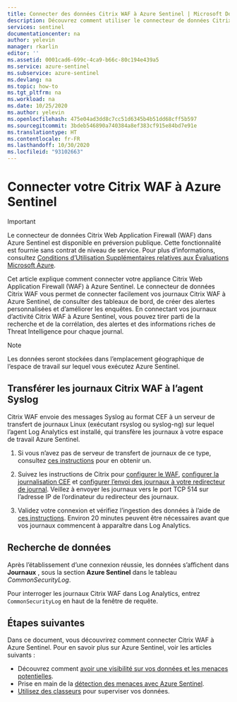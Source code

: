 ```yaml
---
title: Connecter des données Citrix WAF à Azure Sentinel | Microsoft Docs
description: Découvrez comment utiliser le connecteur de données Citrix WAF pour tirer vos journaux Citrix WAF dans Azure Sentinel. Affichez les données de l’affichage Citrix WAF dans des classeurs, créez des alertes et améliorez l’investigation.
services: sentinel
documentationcenter: na
author: yelevin
manager: rkarlin
editor: ''
ms.assetid: 0001cad6-699c-4ca9-b66c-80c194e439a5
ms.service: azure-sentinel
ms.subservice: azure-sentinel
ms.devlang: na
ms.topic: how-to
ms.tgt_pltfrm: na
ms.workload: na
ms.date: 10/25/2020
ms.author: yelevin
ms.openlocfilehash: 475e04ad3dd8c7cc51d6345b4b51dd68cff5b597
ms.sourcegitcommit: 3bdeb546890a740384a8ef383cf915e84bd7e91e
ms.translationtype: HT
ms.contentlocale: fr-FR
ms.lasthandoff: 10/30/2020
ms.locfileid: "93102663"
---
```

# <a name="connect-your-citrix-waf-to-azure-sentinel"></a>Connecter votre Citrix WAF à Azure Sentinel

> [!IMPORTANT]
> Le connecteur de données Citrix Web Application Firewall (WAF) dans Azure Sentinel est disponible en préversion publique. Cette fonctionnalité est fournie sans contrat de niveau de service. Pour plus d’informations, consultez [Conditions d’Utilisation Supplémentaires relatives aux Évaluations Microsoft Azure](https://azure.microsoft.com/support/legal/preview-supplemental-terms/).

Cet article explique comment connecter votre appliance Citrix Web Application Firewall (WAF) à Azure Sentinel. Le connecteur de données Citrix WAF vous permet de connecter facilement vos journaux Citrix WAF à Azure Sentinel, de consulter des tableaux de bord, de créer des alertes personnalisées et d’améliorer les enquêtes. En connectant vos journaux d’activité Citrix WAF à Azure Sentinel, vous pouvez tirer parti de la recherche et de la corrélation, des alertes et des informations riches de Threat Intelligence pour chaque journal.

> [!NOTE]
> Les données seront stockées dans l’emplacement géographique de l’espace de travail sur lequel vous exécutez Azure Sentinel.

## <a name="forward-citrix-waf-logs-to-the-syslog-agent"></a>Transférer les journaux Citrix WAF à l’agent Syslog  

Citrix WAF envoie des messages Syslog au format CEF à un serveur de transfert de journaux Linux (exécutant rsyslog ou syslog-ng) sur lequel l’agent Log Analytics est installé, qui transfère les journaux à votre espace de travail Azure Sentinel.

1. Si vous n’avez pas de serveur de transfert de journaux de ce type, consultez [ces instructions](connect-cef-agent.md) pour en obtenir un.

1. Suivez les instructions de Citrix pour [configurer le WAF](https://support.citrix.com/article/CTX234174), [configurer la journalisation CEF](https://support.citrix.com/article/CTX136146) et [configurer l’envoi des journaux à votre redirecteur de journal](https://docs.citrix.com/en-us/citrix-adc/13/system/audit-logging/configuring-audit-logging.html). Veillez à envoyer les journaux vers le port TCP 514 sur l’adresse IP de l’ordinateur du redirecteur des journaux.

1. Validez votre connexion et vérifiez l’ingestion des données à l’aide de [ces instructions](connect-cef-verify.md). Environ 20 minutes peuvent être nécessaires avant que vos journaux commencent à apparaître dans Log Analytics.

## <a name="find-your-data"></a>Recherche de données

Après l’établissement d’une connexion réussie, les données s’affichent dans **Journaux** , sous la section **Azure Sentinel** dans le tableau *CommonSecurityLog*.

Pour interroger les journaux Citrix WAF dans Log Analytics, entrez `CommonSecurityLog` en haut de la fenêtre de requête.

## <a name="next-steps"></a>Étapes suivantes

Dans ce document, vous découvrirez comment connecter Citrix WAF à Azure Sentinel. Pour en savoir plus sur Azure Sentinel, voir les articles suivants :
- Découvrez comment [avoir une visibilité sur vos données et les menaces potentielles](quickstart-get-visibility.md).
- Prise en main de la [détection des menaces avec Azure Sentinel](tutorial-detect-threats-built-in.md).
- [Utilisez des classeurs](tutorial-monitor-your-data.md) pour superviser vos données.